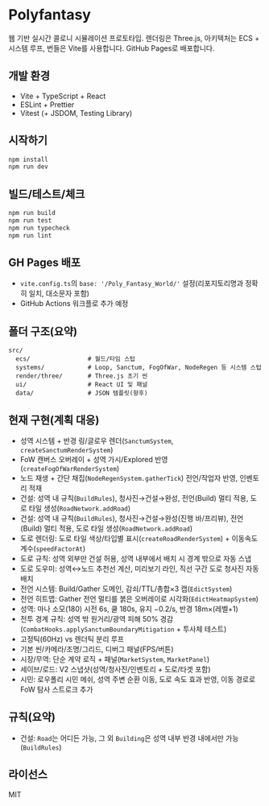 # Polyfantasy

웹 기반 실시간 콜로니 시뮬레이션 프로토타입. 렌더링은 Three.js, 아키텍처는 ECS + 시스템 루프, 번들은 Vite를 사용합니다. GitHub Pages로 배포합니다.

## 개발 환경
- Vite + TypeScript + React
- ESLint + Prettier
- Vitest (+ JSDOM, Testing Library)

## 시작하기
```bash
npm install
npm run dev
```

## 빌드/테스트/체크
```bash
npm run build
npm run test
npm run typecheck
npm run lint
```

## GH Pages 배포
- `vite.config.ts`의 `base: '/Poly_Fantasy_World/'` 설정(리포지토리명과 정확히 일치, 대소문자 포함)
- GitHub Actions 워크플로 추가 예정

## 폴더 구조(요약)
```
src/
  ecs/                # 월드/타임 스텁
  systems/            # Loop, Sanctum, FogOfWar, NodeRegen 등 시스템 스텁
  render/three/       # Three.js 초기 씬
  ui/                 # React UI 및 패널
  data/               # JSON 템플릿(향후)
```

## 현재 구현(계획 대응)
- 성역 시스템 + 반경 링/글로우 렌더(`SanctumSystem`, `createSanctumRenderSystem`)
- FoW 캔버스 오버레이 + 성역 가시/Explored 반영(`createFogOfWarRenderSystem`)
- 노드 재생 + 간단 채집(`NodeRegenSystem.gatherTick`) 전언/작업자 반영, 인벤토리 적재
- 건설: 성역 내 규칙(`BuildRules`), 청사진→건설→완성, 전언(Build) 멀티 적용, 도로 타일 생성(`RoadNetwork.addRoad`)
 - 건설: 성역 내 규칙(`BuildRules`), 청사진→건설→완성(진행 바/프리뷰), 전언(Build) 멀티 적용, 도로 타일 생성(`RoadNetwork.addRoad`)
 - 도로 렌더링: 도로 타일 색상/타입별 표시(`createRoadRenderSystem`) + 이동속도 계수(`speedFactorAt`)
 - 도로 규칙: 성역 외부만 건설 허용, 성역 내부에서 배치 시 경계 밖으로 자동 스냅
 - 도로 도우미: 성역↔노드 추천선 계산, 미리보기 라인, 직선 구간 도로 청사진 자동 배치
- 전언 시스템: Build/Gather 도메인, 감쇠/TTL/총합×3 캡(`EdictSystem`)
- 전언 히트맵: Gather 전언 멀티를 붉은 오버레이로 시각화(`EdictHeatmapSystem`)
- 성역: 마나 소모(180) 시전 6s, 쿨 180s, 유지 −0.2/s, 반경 18m×(레벨+1)
- 전투 경계 규칙: 성역 밖 원거리/광역 피해 50% 경감(`CombatHooks.applySanctumBoundaryMitigation` + 투사체 테스트)
- 고정틱(60Hz) vs 렌더틱 분리 루프
- 기본 씬/카메라/조명/그리드, 디버그 패널(FPS/버튼)
- 시장/무역: 단순 계약 로직 + 패널(`MarketSystem`, `MarketPanel`)
 - 세이브/로드: V2 스냅샷(성역/청사진/인벤토리 + 도로/타겟 포함)
 - 시민: 로우폴리 시민 메쉬, 성역 주변 순환 이동, 도로 속도 효과 반영, 이동 경로로 FoW 탐사 스트로크 추가

## 규칙(요약)
- 건설: `Road`는 어디든 가능, 그 외 `Building`은 성역 내부 반경 내에서만 가능 (`BuildRules`)

## 라이선스
MIT


